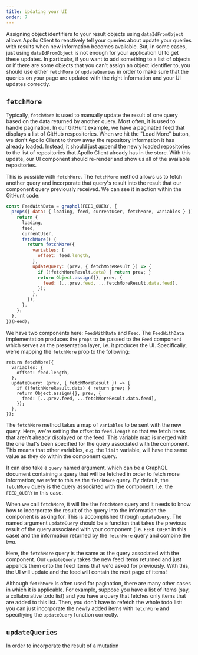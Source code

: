 ```yaml
---
title: Updating your UI
order: 7
---
```


Assigning object identifiers to your result objects using `dataIdFromObject` allows Apollo Client to reactively tell your queries about update your queries with results when new information becomes available. But, in some cases, just using `dataIdFromObject` is not enough for your application UI to get these updates. In particular, if you want to add something to a list of objects or if there are some objects that you can't assign an object identifier to, you should use either `fetchMore` or `updateQueries` in order to make sure that the queries on your page are updated with the right information and your UI updates correctly.

## `fetchMore`

Typically, `fetchMore` is used to manually update the result of one query based on the data returned by another query. Most often, it is used to handle pagination. In our GitHunt example, we have a paginated feed that displays a list of GitHub respositories. When we hit the "Load More" button, we don't Apollo Client to throw away the repository information it has already loaded. Instead, it should just append the newly loaded repositories to the list of repositories that Apollo Client already has in the store. With this update, our UI component should re-render and show us all of the available repositories.

This is possible with `fetchMore`. The `fetchMore` method allows us to fetch another query and incorporate that query's result into the result that our component query previously received. We can see it in action within the GitHunt code:

```javascript
const FeedWithData = graphql(FEED_QUERY, {
  props({ data: { loading, feed, currentUser, fetchMore, variables } }) {
    return {
      loading,
      feed,
      currentUser,
      fetchMore() {
        return fetchMore({
          variables: {
            offset: feed.length,
          },
          updateQuery: (prev, { fetchMoreResult }) => {
            if (!fetchMoreResult.data) { return prev; }
            return Object.assign({}, prev, {
              feed: [...prev.feed, ...fetchMoreResult.data.feed],
            });
          },
        });
      },
    };
  },
})(Feed);
```

We have two components here: `FeedWithData` and `Feed`. The `FeedWithData` implementation produces the `props` to be passed to the `Feed` component which serves as the presentation layer, i.e. it produces the UI. Specifically, we're mapping the `fetchMore` prop to the following:

```
return fetchMore({
  variables: {
    offset: feed.length,
  },
  updateQuery: (prev, { fetchMoreResult }) => {
    if (!fetchMoreResult.data) { return prev; }
    return Object.assign({}, prev, {
      feed: [...prev.feed, ...fetchMoreResult.data.feed],
    });
  },
});
```

The `fetchMore` method takes a map of `variables` to be sent with the new query. Here, we're setting the offset to `feed.length` so that we fetch items that aren't already displayed on the feed. This variable map is merged with the one that's been specified for the query associated with the component. This means that other variables, e.g. the `limit` variable, will have the same value as they do within the component query.

It can also take a `query` named argument, which can be a GraphQL document containing a query that will be fetched in order to fetch more information; we refer to this as the `fetchMore` query. By default, the `fetchMore` query is the query associated with the component, i.e. the `FEED_QUERY` in this case.

When we call `fetchMore`, it will fire the `fetchMore` query and it needs to know how to incorporate the result of the query into the information the component is asking for. This is accomplished through `updateQuery`. The named argument `updateQuery` should be a function that takes the previous result of the query associated with your component (i.e. `FEED_QUERY` in this case) and the information returned by the `fetchMore` query and combine the two.

Here, the `fetchMore` query is the same as the query associated with the component. Our `updateQuery` takes the new feed items returned and just appends them onto the feed items that we'd asked for previously. With this, the UI will update and the feed will contain the next page of items!

Although `fetchMore` is often used for pagination, there are many other cases in which it is applicable. For example, suppose you have a list of items (say, a collaborative todo list) and you have a query that fetches only items that are added to this list. Then, you don't have to refetch the whole todo list: you can just incorporate the newly added items with `fetchMore` and specifiying the `updateQuery` function correctly.

## `updateQueries`

In order to incorporate the result of a mutation
